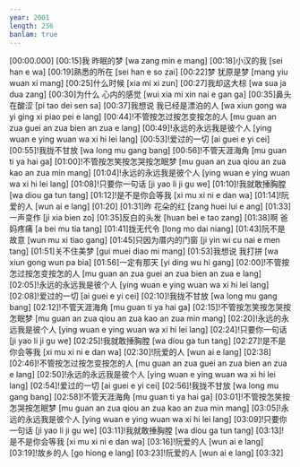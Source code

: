 ```yaml
---
year: 2001
length: 256
banlam: true
---
```

[00:00.000]
[00:15]我 昨眠的梦 [wa zang min e mang]
[00:18]小汉的我 [sei han e wa]
[00:19]熟悉的所在 [sei han e so zai]
[00:22]梦 犹原是梦 [mang yiu wuan xi mang]
[00:25]什么时候 [xia mi xi zun]
[00:27]我却这大棕 [wa sua ja dua zang]
[00:30]为什么 心内的感觉 [wui xia mi  xin nai e gan ga]
[00:35]鼻头在酸涩 [pi tao dei sen sa]
[00:37]我想说 我已经是漂泊的人 [wa xiun gong  wa yi ging xi piao pei e lang]
[00:44]!不管按怎过按怎变按怎的人 [mu guan an zua guei an zua bien an zua e lang]
[00:49]!永远的永远我是彼个人 [ying wuan e ying wuan wa xi hi lei lang]
[00:53]!爱过的一切 [ai guei e yi cei]
[00:55]!我拢不甘放 [wa long mu gang bang]
[00:56]!不管天涯海角 [mu guan ti ya hai ga]
[01:00]!不管按怎笑按怎哭按怎眠梦 [mu guan an zua qiou an zua kao an zua min mang]
[01:04]!永远的永远我是彼个人 [ying wuan e ying wuan wa xi hi lei lang]
[01:08]!只要你一句话 [ji yao li ji gu we]
[01:10]!我就敢捶胸膛 [wa diou ga tun tang]
[01:12]!是不是你会等我 [xi mu xi ni e dan wa]
[01:14]!阮爱的人 [wun ai e lang]
[01:20]
[01:31]昨 花朵的红 [zang huei lui e ang]
[01:33]一声变作 [ji xia bien zo]
[01:35]反白的头发 [huan bei e tao zang]
[01:38]啊 爸妈疼痛 [a bei mu tia tang]
[01:41]拢无代令 [long mo dai niang]
[01:43]阮不是故意 [wun mu xi tiao gang]
[01:45]只因为厝内的门窗 [ji yin wi cu nai e men tang]
[01:51]关不住美梦 [gui muei diao mi mang]
[01:53]我想说 我打拼 [wa xiun gong  wun pa bia]
[01:56]一定有那天 [yi ding wu hi gang]
[02:00]!不管按怎过按怎变按怎的人 [mu guan an zua guei an zua bien an zua e lang]
[02:05]!永远的永远我是彼个人 [ying wuan e ying wuan wa xi hi lei lang]
[02:08]!爱过的一切 [ai guei e yi cei]
[02:10]!我拢不甘放 [wa long mu gang bang]
[02:12]!不管天涯海角 [mu guan ti ya hai ga]
[02:15]!不管按怎笑按怎哭按怎眠梦 [mu guan an zua qiou an zua kao an zua min mang]
[02:20]!永远的永远我是彼个人 [ying wuan e ying wuan wa xi hi lei lang]
[02:24]!只要你一句话 [ji yao li ji gu we]
[02:25]!我就敢捶胸膛 [wa diou ga tun tang]
[02:27]!是不是你会等我 [xi mu xi ni e dan wa]
[02:30]!阮爱的人 [wun ai e lang]
[02:38]
[02:46]!不管按怎过按怎变按怎的人 [mu guan an zua guei an zua bien an zua e lang]
[02:50]!永远的永远我是彼个人 [ying wuan e ying wuan wa xi hi lei lang]
[02:54]!爱过的一切 [ai guei e yi cei]
[02:56]!我拢不甘放 [wa long mu gang bang]
[02:58]!不管天涯海角 [mu guan ti ya hai ga]
[03:01]!不管按怎笑按怎哭按怎眠梦 [mu guan an zua qiou an zua kao an zua min mang]
[03:05]!永远的永远我是彼个人 [ying wuan e ying wuan wa xi hi lei lang]
[03:09]!只要你一句话 [ji yao li ji gu we]
[03:11]!我就敢捶胸膛 [wa diou ga tun tang]
[03:13]!是不是你会等我 [xi mu xi ni e dan wa]
[03:16]!阮爱的人 [wun ai e lang]
[03:19]!故乡的人 [go hiong e lang]
[03:23]!阮爱的人 [wun ai e lang]
[03:32]